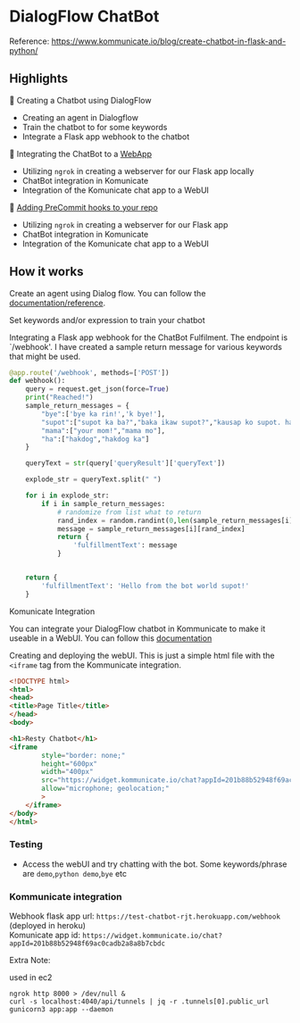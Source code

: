 #  DialogFlow ChatBot

Reference: https://www.kommunicate.io/blog/create-chatbot-in-flask-and-python/

## Highlights

🍭 Creating a Chatbot using DialogFlow
- Creating an agent in Dialogflow
- Train the chatbot to for some keywords
- Integrate a Flask app webhook to the chatbot

🍭 Integrating the ChatBot to a [WebApp](http://resty-chatbot.com.s3-website-ap-southeast-1.amazonaws.com/)
- Utilizing `ngrok` in creating a webserver for our Flask app locally
- ChatBot integration in Komunicate
- Integration of the Komunicate chat app to a WebUI


🍭 [Adding PreCommit hooks to your repo](https://github.com/rjtronco/DialogFlow-Flask-App-Webhook/blob/main/pre-commit.md)
- Utilizing `ngrok` in creating a webserver for our Flask app
- ChatBot integration in Komunicate
- Integration of the Komunicate chat app to a WebUI


## How it works

Create an agent using Dialog flow. You can follow the [documentation/reference](https://www.kommunicate.io/blog/create-chatbot-in-flask-and-python/).

Set keywords and/or expression to train your chatbot

Integrating a Flask app webhook for the ChatBot Fulfilment. The endpoint is `/webhook'. 
I have created a sample return message for various keywords that might be used. 

```python
@app.route('/webhook', methods=['POST'])
def webhook():
    query = request.get_json(force=True)
    print("Reached!")
    sample_return_messages = {
        "bye":['bye ka rin!','k bye!'],
        "supot":["supot ka ba?","baka ikaw supot?","kausap ko supot. haha"],
        "mama":["your mom!","mama mo"],
        "ha":["hakdog","hakdog ka"]
    }

    queryText = str(query['queryResult']['queryText'])

    explode_str = queryText.split(" ")

    for i in explode_str:
        if i in sample_return_messages:
            # randomize from list what to return
            rand_index = random.randint(0,len(sample_return_messages[i])-1)
            message = sample_return_messages[i][rand_index]
            return {
                'fulfillmentText': message
            }


    return {
        'fulfillmentText': 'Hello from the bot world supot!'
    }

```


Komunicate Integration
 
You can integrate your DialogFlow chatbot in Kommunicate to make it useable in a WebUI. You can follow this [documentation](https://www.kommunicate.io/blog/integrate-bot-using-dialogflow-in-kommunicate/)


Creating and deploying the webUI. This is just a simple html file with the `<iframe` tag from the Kommunicate integration.
```html
<!DOCTYPE html>
<html>
<head>
<title>Page Title</title>
</head>
<body>

<h1>Resty Chatbot</h1>
<iframe
        style="border: none;"
        height="600px"
        width="400px"
        src="https://widget.kommunicate.io/chat?appId=201b88b52948f69ac0cadb2a8a8b7cbdc"
        allow="microphone; geolocation;"
        >
    </iframe>
</body>
</html>

```

### Testing
  - Access the webUI and try chatting with the bot. Some keywords/phrase are `demo`,`python demo`,`bye` etc


### Kommunicate integration

Webhook flask app url: `https://test-chatbot-rjt.herokuapp.com/webhook` (deployed in heroku) </br>
Komunicate app id: `https://widget.kommunicate.io/chat?appId=201b88b52948f69ac0cadb2a8a8b7cbdc` </br>




Extra Note:

used in ec2
```
ngrok http 8000 > /dev/null &
curl -s localhost:4040/api/tunnels | jq -r .tunnels[0].public_url
gunicorn3 app:app --daemon
